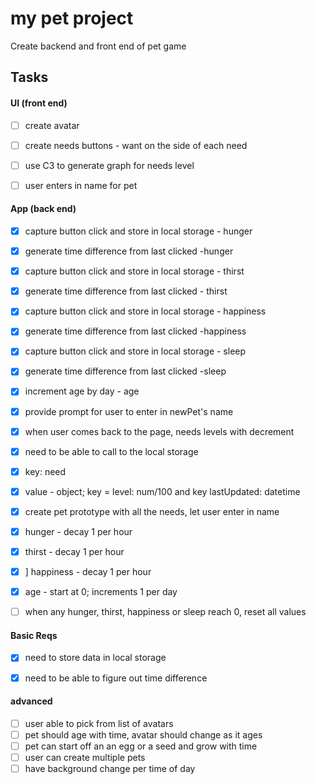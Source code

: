 # my pet project
Create backend and front end of pet game

## Tasks

#### UI (front end)
- [ ] create avatar
- [ ] create needs buttons - want on the side of each need
- [ ] use C3 to generate graph for needs level
- [ ] user enters in name for pet



#### App (back end)
- [x] capture button click and store in local storage - hunger
- [x] generate time difference from last clicked -hunger
- [x] capture button click and store in local storage - thirst
- [x] generate time difference from last clicked - thirst
- [x] capture button click and store in local storage - happiness
- [x] generate time difference from last clicked -happiness
- [x] capture button click and store in local storage - sleep
- [x] generate time difference from last clicked -sleep
- [x] increment age by day - age
- [x] provide prompt for user to enter in newPet's name
- [x] when user comes back to the page, needs levels with decrement
- [x] need to be able to call to the local storage
- [x] key: need
- [x] value - object; key = level: num/100 and key lastUpdated: datetime
- [x] create pet prototype with all the needs, let user enter in name
- [x] hunger - decay 1 per hour
- [x] thirst - decay 1 per hour
- [x] ] happiness - decay 1 per hour
- [x] age - start at 0; increments 1 per day
- [ ] when any hunger, thirst, happiness or sleep reach 0, reset all values


#### Basic Reqs
- [x] need to store data in local storage
- [x] need to be able to figure out time difference


#### advanced
- [ ] user able to pick from list of avatars
- [ ] pet should age with time, avatar should change as it ages
- [ ] pet can start off an an egg or a seed and grow with time
- [ ] user can create multiple pets
- [ ] have background change per time of day